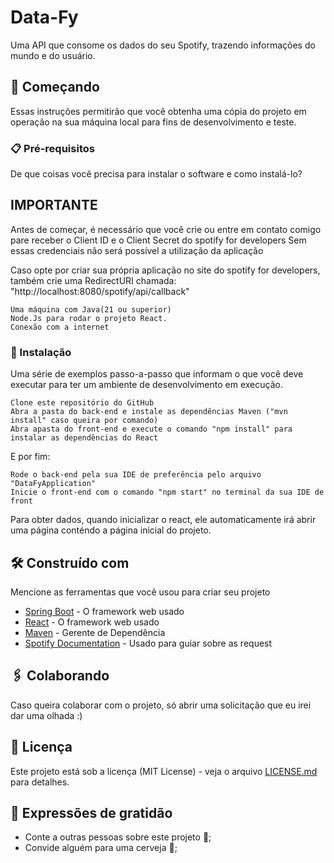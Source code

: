 # Data-Fy

Uma API que consome os dados do seu Spotify, trazendo informações do mundo e do usuário.

## 🚀 Começando

Essas instruções permitirão que você obtenha uma cópia do projeto em operação na sua máquina local para fins de desenvolvimento e teste.


### 📋 Pré-requisitos

De que coisas você precisa para instalar o software e como instalá-lo?

## IMPORTANTE
Antes de começar, é necessário que você crie ou entre em contato comigo
pare receber o Client ID e o Client Secret do spotify for developers
Sem essas credenciais não será possível a utilização da aplicação

Caso opte por criar sua própria aplicação no site do spotify for developers,
também crie uma RedirectURI chamada: "http://localhost:8080/spotify/api/callback"

```
Uma máquina com Java(21 ou superior)
Node.Js para rodar o projeto React.
Conexão com a internet
```

### 🔧 Instalação

Uma série de exemplos passo-a-passo que informam o que você deve executar para ter um ambiente de desenvolvimento em execução.


```
Clone este repositório do GitHub
Abra a pasta do back-end e instale as dependências Maven ("mvn install" caso queira por comando)
Abra apasta do front-end e execute o comando "npm install" para instalar as dependências do React
```

E por fim:

```
Rode o back-end pela sua IDE de preferência pelo arquivo "DataFyApplication"
Inicie o front-end com o comando "npm start" no terminal da sua IDE de front
```

Para obter dados, quando inicializar o react, ele automaticamente irá abrir
uma página conténdo a página inicial do projeto.

## 🛠️ Construído com

Mencione as ferramentas que você usou para criar seu projeto

* [Spring Boot](https://spring.io/projects/spring-boot) - O framework web usado
* [React](https://react.dev/) - O framework web usado
* [Maven](https://maven.apache.org/) - Gerente de Dependência
* [Spotify Documentation](https://developer.spotify.com/) - Usado para guiar sobre as request

## 🖇️ Colaborando

Caso queira colaborar com o projeto, só abrir uma solicitação que eu irei dar uma olhada :)


## 📄 Licença

Este projeto está sob a licença (MIT License) - veja o arquivo [LICENSE.md](https://github.com/GuilhermeD9/Data-fy/blob/main/LICENSE) para detalhes.

## 🎁 Expressões de gratidão

* Conte a outras pessoas sobre este projeto 📢;
* Convide alguém para uma cerveja 🍺;
